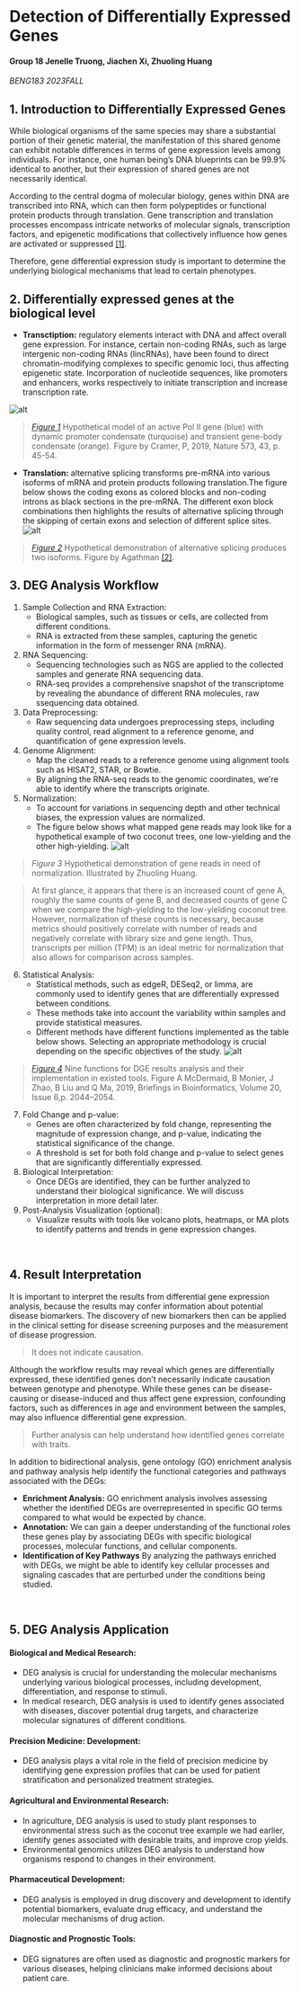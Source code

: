 # Detection of Differentially Expressed Genes #  
#### Group 18 Jenelle Truong, Jiachen Xi, Zhuoling Huang  
*BENG183 2023FALL* <br>

## 1. Introduction to Differentially Expressed Genes
While biological organisms of the same species may share a substantial portion of their genetic material, the manifestation of this shared genome can exhibit notable differences in terms of gene expression levels among individuals. For instance, one human being’s DNA blueprints can be 99.9% identical to another, but their expression of shared genes are not necessarily identical. 

According to the central dogma of molecular biology, genes within DNA are transcribed into RNA, which can then form polypeptides or functional protein products through translation. Gene transcription and translation processes encompass intricate networks of molecular signals, transcription factors, and epigenetic modifications that collectively influence how genes are activated or suppressed [[1]](https://www.khanacademy.org/science/ap-biology/gene-expression-and-regulation/translation/a/intro-to-gene-expression-central-dogma). 

Therefore, gene differential expression study is important to determine the underlying biological mechanisms that lead to certain phenotypes. 


## 2. Differentially expressed genes at the biological level
* __Transctiption:__  regulatory elements interact with DNA and affect overall gene expression.  For instance, certain non-coding RNAs, such as large intergenic non-coding RNAs (lincRNAs), have been found to direct chromatin-modifying complexes to specific genomic loci, thus affecting epigenetic state. Incorporation of nucleotide sequences, like promoters and enhancers, works respectively to initiate transcription and increase transcription rate.
  
![alt](transcription_model.png)   <br>
> *[Figure 1](https://www.nature.com/articles/s41586-019-1517-4/figures/5)* Hypothetical model of an active Pol II gene (blue) with dynamic promoter condensate (turquoise) and transient gene-body condensate (orange). Figure by Cramer, P, 2019, Nature 573, 43, p. 45-54.
* __Translation:__ alternative splicing transforms pre-mRNA into various isoforms of mRNA and protein products following translation.The figure below shows the coding exons as colored blocks and non-coding introns as black sections in the pre-mRNA. The different exon block combinations then highlights the results of alternative splicing through the skipping of certain exons and selection of different splice sites.  <br>
![alt](alt_splice.png) <br>
> *[Figure 2](https://simple.wikipedia.org/wiki/Alternative_splicing#/media/File:Splicing_overview.jpg)* Hypothetical demonstration of alternative splicing produces two isoforms. Figure by Agathman [[2]](https://simple.wikipedia.org/wiki/Alternative_splicing).

## 3. DEG Analysis Workflow  
1. Sample Collection and RNA Extraction:
   - Biological samples, such as tissues or cells, are collected from different conditions.  
   - RNA is extracted from these samples, capturing the genetic information in the form of messenger RNA (mRNA). <br>
2. RNA Sequencing:
   - Sequencing technologies such as NGS are applied to the collected samples and generate RNA sequencing data.
   - RNA-seq provides a comprehensive snapshot of the transcriptome by revealing the abundance of different RNA molecules, raw ssequencing data obtained.
3. Data Preprocessing:
   - Raw sequencing data undergoes preprocessing steps, including quality control, read alignment to a reference genome, and quantification of gene expression levels.
4. Genome Alignment:
   - Map the cleaned reads to a reference genome using alignment tools such as HISAT2, STAR, or Bowtie.
   - By aligning the RNA-seq reads to the genomic coordinates, we're able to identify where the transcripts originate.
5. Normalization:
   - To account for variations in sequencing depth and other technical biases, the expression values are normalized. 
   - The figure below shows what mapped gene reads may look like for a hypothetical example of two coconut trees, one low-yielding and the other high-yielding.
   ![alt](norm_vis.png)
> *Figure 3* Hypothetical demonstration of gene reads in need of normalization. Illustrated by Zhuoling Huang.  <br>

> At first glance, it appears that there is an increased count of gene A, roughly the same counts of gene B, and decreased counts of gene C when we compare the high-yielding to the low-yielding coconut tree. However, normalization of these counts is necessary, because metrics should positively correlate with number of reads and negatively correlate with library size and gene length. Thus, transcripts per million (TPM) is an ideal metric for normalization that also allows for comparison across samples.
6. Statistical Analysis:  
   - Statistical methods, such as edgeR, DESeq2, or limma, are commonly used to identify genes that are differentially expressed between conditions. 
   - These methods take into account the variability within samples and provide statistical measures.
   - Different methods have different functions implemented as the table below shows. Selecting an appropriate methodology is crucial depending on the specific objectives of the study.
   ![alt](methods_table.png)
> *[Figure 4](https://academic.oup.com/view-large/191590960)* Nine functions for DGE results analysis and their implementation in existed tools. Figure A McDermaid, B Monier, J Zhao, B Liu and Q Ma, 2019, Briefings in Bioinformatics, Volume 20, Issue 6,p. 2044–2054.

7. Fold Change and p-value:    
   - Genes are often characterized by fold change, representing the magnitude of expression change, and p-value, indicating the statistical significance of the change.
   - A threshold is set for both fold change and p-value to select genes that are significantly differentially expressed.
8. Biological Interpretation:  
   - Once DEGs are identified, they can be further analyzed to understand their biological significance. We will discuss interpretation in more detail later.
9. Post-Analysis Visualization (optional):  
   - Visualize results with tools like volcano plots, heatmaps, or MA plots to identify patterns and trends in gene expression changes.
<br>

## 4. Result Interpretation  
It is important to interpret the results from differential gene expression analysis, because the results may confer information about potential disease biomarkers. The discovery of new biomarkers then can be applied in the clinical setting for disease screening purposes and the measurement of disease progression.<br>
> It does not indicate causation.

Although the workflow results may reveal which genes are differentially expressed, these identified genes don’t necessarily indicate causation between genotype and phenotype. While these genes can be disease-causing or disease-induced and thus affect gene expression, confounding factors, such as differences in age and environment between the samples, may also influence differential gene expression.   
> Further analysis can help understand how identified genes correlate with traits.

In addition to bidirectional analysis, gene ontology (GO) enrichment analysis and pathway analysis help identify the functional categories and pathways associated with the DEGs:  
* __Enrichment Analysis:__ GO enrichment analysis involves assessing whether the identified DEGs are overrepresented in specific GO terms compared to what would be expected by chance.
* __Annotation:__ We can gain a deeper understanding of the functional roles these genes play by associating DEGs with specific biological processes, molecular functions, and cellular components.
* __Identification of Key Pathways__  By analyzing the pathways enriched with DEGs, we might be able to identify key cellular processes and signaling cascades that are perturbed under the conditions being studied.
<br>

## 5. DEG Analysis Application  
#### Biological and Medical Research:
   - DEG analysis is crucial for understanding the molecular mechanisms underlying various biological processes, including development, differentiation, and response to stimuli.
   - In medical research, DEG analysis is used to identify genes associated with diseases, discover potential drug targets, and characterize molecular signatures of different conditions.  
#### Precision Medicine: Development:
   - DEG analysis plays a vital role in the field of precision medicine by identifying gene expression profiles that can be used for patient stratification and personalized treatment strategies.
#### Agricultural and Environmental Research:  
   - In agriculture, DEG analysis is used to study plant responses to environmental stress such as the coconut tree example we had earlier, identify genes associated with desirable traits, and improve crop yields.
   - Environmental genomics utilizes DEG analysis to understand how organisms respond to changes in their environment.
#### Pharmaceutical Development:  
   - DEG analysis is employed in drug discovery and development to identify potential biomarkers, evaluate drug efficacy, and understand the molecular mechanisms of drug action.
#### Diagnostic and Prognostic Tools:
   - DEG signatures are often used as diagnostic and prognostic markers for various diseases, helping clinicians make informed decisions about patient care.
